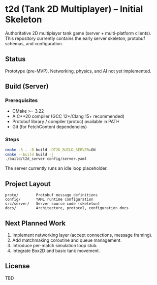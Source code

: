 # t2d (Tank 2D Multiplayer) – Initial Skeleton

Authoritative 2D multiplayer tank game (server + multi-platform clients). This repository currently contains the early server skeleton, protobuf schemas, and configuration.

## Status
Prototype (pre-MVP). Networking, physics, and AI not yet implemented.

## Build (Server)

### Prerequisites
* CMake >= 3.22
* A C++20 compiler (GCC 12+/Clang 15+ recommended)
* Protobuf library / compiler (protoc) available in PATH
* Git (for FetchContent dependencies)

### Steps
```bash
cmake -S . -B build -DT2D_BUILD_SERVER=ON
cmake --build build -j
./build/t2d_server config/server.yaml
```

The server currently runs an idle loop placeholder.

## Project Layout
```
proto/        Protobuf message definitions
config/       YAML runtime configuration
src/server/   Server source code (skeleton)
docs/         Architecture, protocol, configuration docs
```

## Next Planned Work
1. Implement networking layer (accept connections, message framing).
2. Add matchmaking coroutine and queue management.
3. Introduce per-match simulation loop stub.
4. Integrate Box2D and basic tank movement.

## License
TBD
